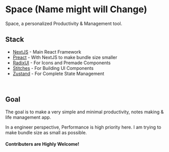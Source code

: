 # Space (Name might will Change)

Space, a personalized Productivity & Management tool.

## Stack

- [NextJS](https://nextjs.org) - Main React Framework
- [Preact](https://preactjs.com) - With NextJS to make bundle size smaller
- [RadixUI](https://radix-ui.com) - For Icons and Premade Components
- [Stitches](https://stitches.dev) - For Building UI Components
- [Zustand](https://zustand.surge.sh) - For Complete State Management

&nbsp;

## Goal

The goal is to make a very simple and minimal productivity, notes making & life management app.

In a engineer perspective, Performance is high priority here. I am trying to make bundle size as small as possible.

#### Contributers are Highly Welcome!
